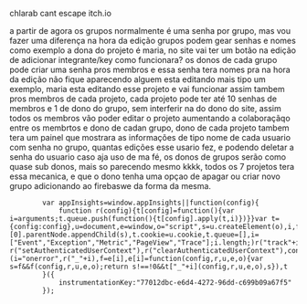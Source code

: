 chlarab cant escape itch.io


a partir de agora os grupos normalmente é uma senha por grupo, mas vou fazer uma diferença na hora da edição grupos podem gear senhas e nomes como exemplo a dona do projeto é maria, no site vai ter um botão na edição de adicionar integrante/key como funcionara? os donos de cada grupo pode criar uma senha pros membros e essa senha tera nomes pra na hora da edição não fique aparecendo alguem esta editando mais tipo um exemplo, maria esta editando esse projeto e vai funcionar assim tambem pros membros de cada projeto, cada projeto pode ter até 10 senhas de membros e 1 de dono do grupo, sem interferir na do dono do site, assim todos os membros vão poder editar o projeto aumentando a colaboraçãqo entre os membrtos e dono de cadan grupo, dono de cada projeto tambem tera um painel que mostrara as informações de tipo nome de cada usuario com senha no grupo, quantas edições esse usario fez, e podendo deletar a senha do usuario caso aja uso de ma fé, os donos de grupos serão como quase sub donos, mais so parecendo mesmo kkkk, todos os 7 projetos tera essa mecanica, e que o dono tenha uma opçao de apagar ou criar novo grupo adicionando ao firebaswe da forma da mesma.




			var appInsights=window.appInsights||function(config){
				function r(config){t[config]=function(){var i=arguments;t.queue.push(function(){t[config].apply(t,i)})}}var t={config:config},u=document,e=window,o="script",s=u.createElement(o),i,f;for(s.src=config.url||"//az416426.vo.msecnd.net/scripts/a/ai.0.js",u.getElementsByTagName(o)[0].parentNode.appendChild(s),t.cookie=u.cookie,t.queue=[],i=["Event","Exception","Metric","PageView","Trace"];i.length;)r("track"+i.pop());return r("setAuthenticatedUserContext"),r("clearAuthenticatedUserContext"),config.disableExceptionTracking||(i="onerror",r("_"+i),f=e[i],e[i]=function(config,r,u,e,o){var s=f&&f(config,r,u,e,o);return s!==!0&&t["_"+i](config,r,u,e,o),s}),t
			}({
				instrumentationKey:"77012dbc-e6d4-4272-96dd-c699b09a67f5"
			});

